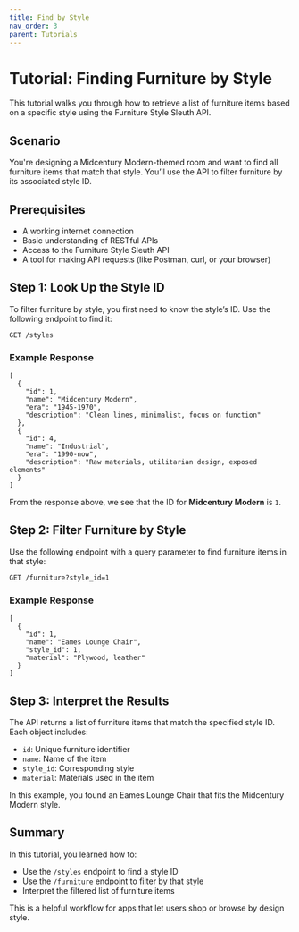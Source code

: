 ```yaml
---
title: Find by Style
nav_order: 3
parent: Tutorials
---
```



# Tutorial: Finding Furniture by Style

This tutorial walks you through how to retrieve a list of furniture items based on a specific style using the Furniture Style Sleuth API.

## Scenario

You're designing a Midcentury Modern-themed room and want to find all furniture items that match that style. You’ll use the API to filter furniture by its associated style ID.

## Prerequisites

- A working internet connection
- Basic understanding of RESTful APIs
- Access to the Furniture Style Sleuth API
- A tool for making API requests (like Postman, curl, or your browser)

## Step 1: Look Up the Style ID

To filter furniture by style, you first need to know the style’s ID. Use the following endpoint to find it:

```http
GET /styles
```
### Example Response

```
[
  {
    "id": 1,
    "name": "Midcentury Modern",
    "era": "1945-1970",
    "description": "Clean lines, minimalist, focus on function"
  },
  {
    "id": 4,
    "name": "Industrial",
    "era": "1990-now",
    "description": "Raw materials, utilitarian design, exposed elements"
  }
]
```
From the response above, we see that the ID for **Midcentury Modern** is `1`.

## Step 2: Filter Furniture by Style

Use the following endpoint with a query parameter to find furniture items in that style:

```http
GET /furniture?style_id=1
```

### Example Response

```
[
  {
    "id": 1,
    "name": "Eames Lounge Chair",
    "style_id": 1,
    "material": "Plywood, leather"
  }
]
```
## Step 3: Interpret the Results

The API returns a list of furniture items that match the specified style ID. Each object includes:

- `id`: Unique furniture identifier  
- `name`: Name of the item  
- `style_id`: Corresponding style  
- `material`: Materials used in the item  

In this example, you found an Eames Lounge Chair that fits the Midcentury Modern style.

## Summary

In this tutorial, you learned how to:

- Use the `/styles` endpoint to find a style ID  
- Use the `/furniture` endpoint to filter by that style  
- Interpret the filtered list of furniture items  

This is a helpful workflow for apps that let users shop or browse by design style.